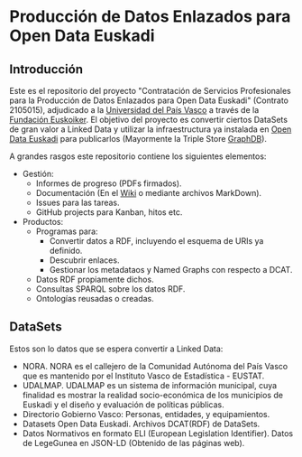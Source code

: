 # Producción de Datos Enlazados para Open Data Euskadi

## Introducción

Este es el repositorio del proyecto "Contratación de Servicios Profesionales para la Producción de Datos Enlazados para Open Data Euskadi" (Contrato 2105015), adjudicado a la [Universidad del País Vasco](https://www.ehu.eus) a través de la [Fundación Euskoiker](http://www.euskoiker.ehu.es/). El objetivo del proyecto es convertir ciertos DataSets de gran valor a Linked Data y utilizar la infraestructura ya instalada en [Open Data Euskadi](https://opendata.euskadi.eus/lod/-/linked-open-data/) para publicarlos (Mayormente la Triple Store [GraphDB](https://graphdb.ontotext.com/)).

A grandes rasgos este repositorio contiene los siguientes elementos:

* Gestión:
  * Informes de progreso (PDFs firmados).
  * Documentación (En el [Wiki](https://github.com/opendata-euskadi/Produccion-Datos-Enlazados-contrato-2105015/wiki) o mediante archivos MarkDown).
  * Issues para las tareas.
  * GitHub projects para Kanban, hitos etc.
* Productos:
  * Programas para:
    * Convertir datos a RDF, incluyendo el esquema de URIs ya definido.
    * Descubrir enlaces.
    * Gestionar los metadataos y Named Graphs con respecto a DCAT.
  * Datos RDF propiamente dichos.
  * Consultas SPARQL sobre los datos RDF.
  * Ontologías reusadas o creadas.  

## DataSets

Estos son lo datos que se espera convertir a Linked Data:

* NORA. NORA es el callejero de la Comunidad Autónoma del País Vasco que es mantenido por el Instituto Vasco de Estadística - EUSTAT.
* UDALMAP. UDALMAP es un sistema de información municipal, cuya finalidad es mostrar la realidad socio-económica de los municipios de Euskadi y el diseño y evaluación de políticas públicas.
* Directorio Gobierno Vasco: Personas, entidades, y equipamientos.
* Datasets Open Data Euskadi. Archivos DCAT(RDF) de DataSets.
* Datos Normativos en formato ELI (European Legislation Identifier). Datos de LegeGunea en JSON-LD (Obtenido de las páginas web).
